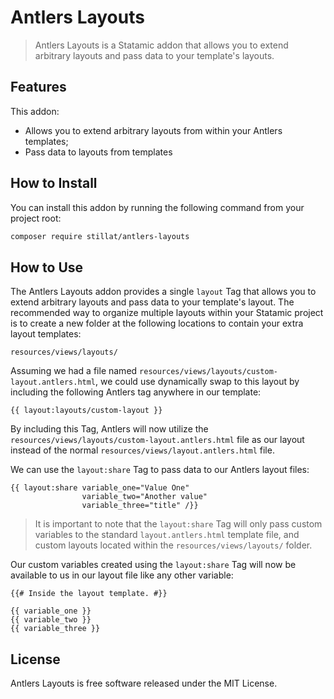 # Antlers Layouts

> Antlers Layouts is a Statamic addon that allows you to extend arbitrary layouts and pass data to your template's layouts.

## Features

This addon:

* Allows you to extend arbitrary layouts from within your Antlers templates;
* Pass data to layouts from templates

## How to Install

You can install this addon by running the following command from your project root:

``` bash
composer require stillat/antlers-layouts
```

## How to Use

The Antlers Layouts addon provides a single `layout` Tag that allows you to extend arbitrary layouts and pass data to your template's layout.
The recommended way to organize multiple layouts within your Statamic project is to create a new folder at the following locations to contain your extra layout templates:

```
resources/views/layouts/
```

Assuming we had a file named `resources/views/layouts/custom-layout.antlers.html`, we could use dynamically swap to this layout by including the following Antlers tag anywhere in our template:

```antlers
{{ layout:layouts/custom-layout }}
```

By including this Tag, Antlers will now utilize the `resources/views/layouts/custom-layout.antlers.html` file as our layout instead of the normal `resources/views/layout.antlers.html` file.

We can use the `layout:share` Tag to pass data to our Antlers layout files:

```antlers
{{ layout:share variable_one="Value One"
                variable_two="Another value"
                variable_three="title" /}}
```

> It is important to note that the `layout:share` Tag will only pass custom variables to the standard `layout.antlers.html` template file, and custom layouts located within the `resources/views/layouts/` folder.

Our custom variables created using the `layout:share` Tag will now be available to us in our layout file like any other variable:

```antlers
{{# Inside the layout template. #}}

{{ variable_one }}
{{ variable_two }}
{{ variable_three }}
```

## License

Antlers Layouts is free software released under the MIT License.
